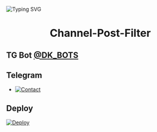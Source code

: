 ![Typing SVG](https://readme-typing-svg.herokuapp.com/?lines=CHANNEL+POST+FILTER+BOT!;CREATED+BY+DK+ROBOTS!)
</p>

</p>
<h1 align="center">
  <b>Channel-Post-Filter</b>
</h1>

## TG Bot [@DK_BOTS](https://telegram.me/DK_ROBOTS)

## Telegram 


* [![Contact](https://img.shields.io/static/v1?label=Contact&message=On+Telegram&color=critical)](https://telegram.me/mai_hu_kira)

## Deploy 

[![Deploy](https://www.herokucdn.com/deploy/button.svg)](https://heroku.com/deploy?template=[https://github.com/Devensh22345/Postsearch2])
